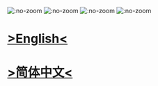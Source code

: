 ![](https://img.shields.io/github/release/SheepYhangCN/UndergameEngine.svg?style=flat-square ":no-zoom")
![](https://img.shields.io/github/stars/SheepYhangCN/UndergameEngine?style=flat-square ":no-zoom")
![](https://img.shields.io/github/license/SheepYhangCN/UndergameEngine?style=flat-square ":no-zoom")
![](https://img.shields.io/github/languages/top/SheepYhangCN/UndergameEngine.svg?style=flat-square ":no-zoom")

# [&gt;English&lt;](README_English.md)
# [&gt;简体中文&lt;](README_sChinese.md)
